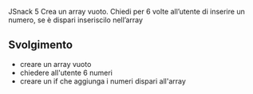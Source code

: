 
JSnack 5
 Crea un array vuoto.
 Chiedi per 6 volte all’utente di inserire un numero,
 se è dispari inseriscilo nell’array
## Svolgimento
- creare un array vuoto
- chiedere all'utente 6 numeri
- creare un if che aggiunga i numeri dispari all'array
